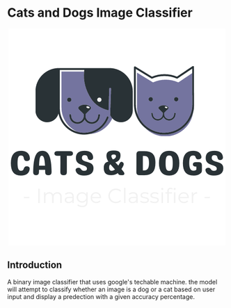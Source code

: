 # Cats and Dogs Image Classifier
<p align="center">
  <img src="https://github.com/dalalbinhumaid/cats-dogs-classifier/blob/main/assets/images/logo.png" />
</p>

## Introduction
A binary image classifier that uses google's techable machine. the model will attempt to classify whether an image is a dog or a cat based on user input and display a predection with a given accuracy percentage.






